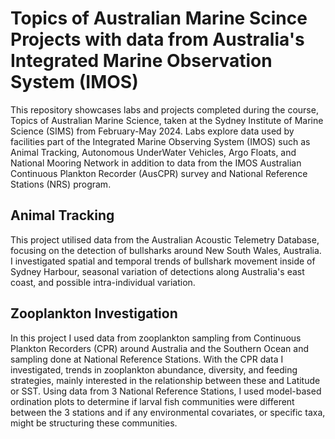# Topics of Australian Marine Scince Projects with data from Australia's Integrated Marine Observation System (IMOS)

This repository showcases labs and projects completed during the course, Topics of Australian Marine Science, taken at the Sydney Institute of Marine Science (SIMS) from February-May 2024. Labs explore data used by facilities part of the Integrated Marine Observing System (IMOS) such as Animal Tracking, Autonomous UnderWater Vehicles, Argo Floats, and National Mooring Network in addition to data from the IMOS Australian Continuous Plankton Recorder (AusCPR) survey and National Reference Stations (NRS) program. 

## Animal Tracking

This project utilised data from the Australian Acoustic Telemetry Database, focusing on the detection of bullsharks around New South Wales, Australia. I investigated spatial and temporal trends of bullshark movement inside of Sydney Harbour, seasonal variation of detections along Australia's east coast, and possible intra-individual variation. 

## Zooplankton Investigation 

In this project I used data from zooplankton sampling from Continuous Plankton Recorders (CPR) around Australia and the Southern Ocean and sampling done at National Reference Stations. 
With the CPR data I investigated, trends in zooplankton abundance, diversity, and feeding strategies, mainly interested in the relationship between these and Latitude or SST.
Using data from 3 National Reference Stations, I used model-based ordination plots to determine if larval fish communities were different between the 3 stations and if any environmental covariates, or specific taxa, might be structuring these communities. 
